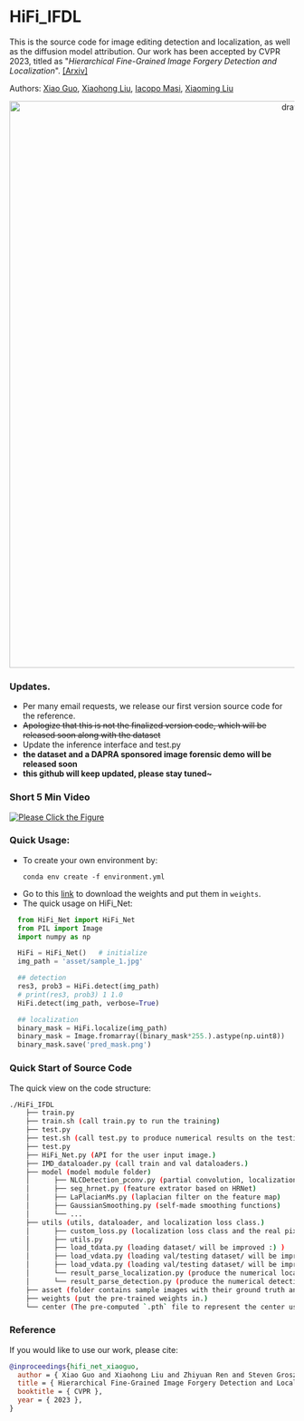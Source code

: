 # HiFi_IFDL

This is the source code for image editing detection and localization, as well as the diffusion model attribution. Our work has been accepted by CVPR $2023$, titled as "*Hierarchical Fine-Grained Image Forgery Detection and Localization*". [[Arxiv]](https://arxiv.org/pdf/2303.17111.pdf)

Authors: [Xiao Guo](https://scholar.google.com/citations?user=Gkc-lAEAAAAJ&hl=en), [Xiaohong Liu](https://jhc.sjtu.edu.cn/~xiaohongliu/), [Iacopo Masi](https://iacopomasi.github.io/), [Xiaoming Liu](http://cvlab.cse.msu.edu/)

<p align="center">
  <img src="https://github.com/CHELSEA234/HiFi_IFDL/blob/main/figures/overview_4.png" alt="drawing" width="1000"/>
</p>

### Updates.
- Per many email requests, we release our first version source code for the reference. 
- ~~Apologize that this is not the finalized version code, which will be released soon along with the dataset~~
- Update the inference interface and test.py
- **the dataset and a DAPRA sponsored image forensic demo will be released soon**
- **this github will keep updated, please stay tuned~**

### Short 5 Min Video 
[![Please Click the Figure](https://github.com/CHELSEA234/HiFi_IFDL/blob/main/figures/architecture.png)](https://www.youtube.com/watch?v=FwS3X5xcj8A&list=LL&index=5)

### Quick Usage:
- To create your own environment by:
  ```
  conda env create -f environment.yml
  ```
- Go to this [link](https://drive.google.com/drive/folders/1v07aJ2hKmSmboceVwOhPvjebFMJFHyhm?usp=sharing) to download the weights and put them in `weights`. 
- The quick usage on HiFi_Net:
```python
  from HiFi_Net import HiFi_Net 
  from PIL import Image
  import numpy as np

  HiFi = HiFi_Net()   # initialize
  img_path = 'asset/sample_1.jpg'

  ## detection
  res3, prob3 = HiFi.detect(img_path)
  # print(res3, prob3) 1 1.0
  HiFi.detect(img_path, verbose=True)

  ## localization
  binary_mask = HiFi.localize(img_path)
  binary_mask = Image.fromarray((binary_mask*255.).astype(np.uint8))
  binary_mask.save('pred_mask.png')
```

### Quick Start of Source Code
The quick view on the code structure:
```bash
./HiFi_IFDL
    ├── train.py
    ├── train.sh (call train.py to run the training)
    ├── test.py
    ├── test.sh (call test.py to produce numerical results on the testing dataset)
    ├── test.py
    ├── HiFi_Net.py (API for the user input image.)
    ├── IMD_dataloader.py (call train and val dataloaders.)
    ├── model (model module folder)
    │      ├── NLCDetection_pconv.py (partial convolution, localization and classification modules)
    │      ├── seg_hrnet.py (feature extrator based on HRNet)
    │      ├── LaPlacianMs.py (laplacian filter on the feature map)
    │      ├── GaussianSmoothing.py (self-made smoothing functions)
    │      └── ...   
    ├── utils (utils, dataloader, and localization loss class.)
    │      ├── custom_loss.py (localization loss class and the real pixel center initialization)
    │      ├── utils.py
    │      ├── load_tdata.py (loading dataset/ will be improved :) )
    │      ├── load_vdata.py (loading val/testing dataset/ will be improved :) )
    │      ├── load_vdata.py (loading val/testing dataset/ will be improved :) )
    │      └── result_parse_localization.py (produce the numerical localization results.)
    │      └── result_parse_detection.py (produce the numerical detection results.)
    ├── asset (folder contains sample images with their ground truth and predictions.)
    ├── weights (put the pre-trained weights in.)
    └── center (The pre-computed `.pth` file to represent the center used in the localization loss.)
```

### Reference
If you would like to use our work, please cite:
```Bibtex
@inproceedings{hifi_net_xiaoguo,
  author = { Xiao Guo and Xiaohong Liu and Zhiyuan Ren and Steven Grosz and Iacopo Masi and Xiaoming Liu },
  title = { Hierarchical Fine-Grained Image Forgery Detection and Localization },
  booktitle = { CVPR },
  year = { 2023 },
}
```

